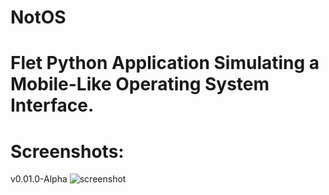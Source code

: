 # NotOS

# Flet Python Application Simulating a Mobile-Like Operating System Interface.

# Screenshots:
v0.01.0-Alpha
![screenshot](https://github.com/user-attachments/assets/859ca5a2-595b-4a5a-8513-1f1477e40512)
